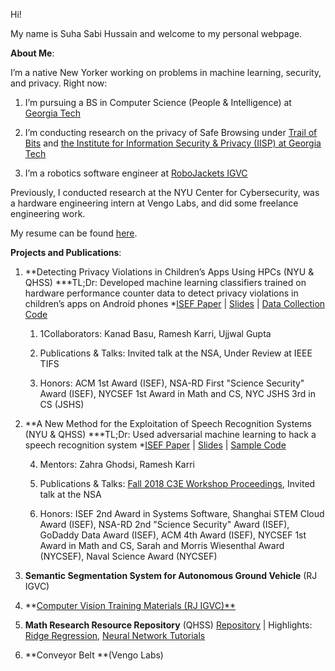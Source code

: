 Hi! 

My name is Suha Sabi Hussain and welcome to my personal webpage. 

**About Me**:

I’m a native New Yorker working on problems in machine learning, security, and privacy. Right now: 

1. I’m pursuing a BS in Computer Science (People & Intelligence) at [Georgia Tech](https://cc.gatech.edu/)

2. I’m conducting research on the privacy of Safe Browsing under [Trail of Bits](https://www.trailofbits.com/) and [the Institute for Information Security & Privacy (IISP) at Georgia Tech](https://www.iisp.gatech.edu/)

3. I’m a robotics software engineer at [RoboJackets IGVC](https://robojackets.org/teams/intelligent-ground-vehicle-competition/)

Previously, I conducted research at the NYU Center for Cybersecurity, was a hardware engineering intern at Vengo Labs, and did some freelance engineering work. 

My resume can be found [here](https://sshussain.me/SH_R.pdf). 

**Projects and Publications**:

1. **Detecting Privacy Violations in Children’s Apps Using HPCs (NYU & QHSS)
***TL;Dr: Developed machine learning classifiers trained on hardware performance counter data to detect privacy violations in children’s apps on Android phones
*[ISEF Paper](https://drive.google.com/file/d/1IKWQ72VcVUSOioZ19B6X3CemOhZKAsFo/view) | [Slides](https://docs.google.com/presentation/d/1XsHg5j47Ob5W22Fz3rVa4eiA4QDxG_LS0D_g0-SD2hw/edit?usp=sharing) | [Data Collection Code](https://github.com/suhacker1/hpc-a)

    1. 1Collaborators: Kanad Basu, Ramesh Karri, Ujjwal Gupta

    2. Publications & Talks: Invited talk at the NSA, Under Review at IEEE TIFS 

    3. Honors: ACM 1st Award (ISEF), NSA-RD First "Science Security" Award (ISEF), NYCSEF 1st Award in Math and CS, NYC JSHS 3rd in CS (JSHS)

2. **A New Method for the Exploitation of Speech Recognition Systems (NYU & QHSS)
***TL;Dr: Used adversarial machine learning to hack a speech recognition system
*[ISEF Paper](https://drive.google.com/file/d/1ByrSzbkMNXoF-iJ1uwdhpyixC0_7D1Wy/view) | [Slides](https://docs.google.com/presentation/d/1JxGNaqcpdKTIlk0w19AA_vlWDoO95H_7zL3ooscUGj8/edit?usp=sharing) | [Sample Code](https://github.com/suhacker1/phonetic-classification)

    4. Mentors: Zahra Ghodsi, Ramesh Karri 

    5. Publications & Talks: [Fall 2018 C3E Workshop Proceedings](https://cps-vo.org/node/55909), Invited talk at the NSA

    6. Honors: ISEF 2nd Award in Systems Software, Shanghai STEM Cloud Award (ISEF), NSA-RD 2nd "Science Security" Award (ISEF), GoDaddy Data Award (ISEF), ACM 4th Award (ISEF), NYCSEF 1st Award in Math and CS, Sarah and Morris Wiesenthal Award (NYCSEF), Naval Science Award (NYCSEF)

3. **Semantic Segmentation System for Autonomous Ground Vehicle** (RJ IGVC) 

4. **[Computer Vision Training Materials (RJ IGVC)** ](https://github.com/RoboJackets/nn-training)

5. **Math Research Resource Repository** (QHSS) 
[Repository](https://github.com/jchen42703/MathResearchQHSS) | Highlights: [Ridge Regression](https://github.com/jchen42703/MathResearchQHSS/tree/master/Ridge_Regression_for_Prostitution), [Neural Network Tutorials](https://github.com/jchen42703/MathResearchQHSS/tree/master/tutorials)

6. **Conveyor Belt **(Vengo Labs)

